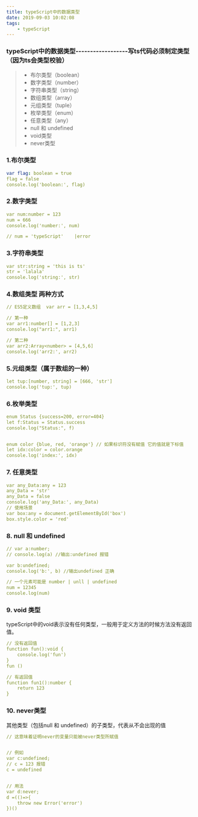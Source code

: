 ```yaml
---
title: typeScript中的数据类型
date: 2019-09-03 10:02:08
tags: 
    - typeScript
---
```

### typeScript中的数据类型------------------写ts代码必须制定类型（因为ts会类型校验）
> * 布尔类型（boolean）
> * 数字类型（number）
> * 字符串类型（string）
> * 数组类型（array）
> * 元组类型（tuple）
> * 枚举类型（enum）
> * 任意类型（any）
> * null 和 undefined
> * void类型
> * never类型

### 1.布尔类型

```yaml
var flag: boolean = true
flag = false
console.log('boolean:', flag)
```


### 2.数字类型
```yaml
var num:number = 123
num = 666
console.log('number:', num)

// num = 'typeScript'    |error
```

### 3.字符串类型
```yaml
var str:string = 'this is ts'
str = 'lalala'
console.log('string:', str)
```

### 4.数组类型 两种方式

```yaml
// ES5定义数组  var arr = [1,3,4,5]

// 第一种
var arr1:number[] = [1,2,3]
console.log("arr1:", arr1)

// 第二种
var arr2:Array<number> = [4,5,6]
console.log('arr2:', arr2)
```



### 5.元组类型（属于数组的一种）

```yaml
let tup:[number, string] = [666, 'str']
console.log('tup:', tup)
```

### 6.枚举类型
```yaml
enum Status {success=200, error=404}
let f:Status = Status.success
console.log("Status:", f)


enum color {blue, red, 'orange'} // 如果标识符没有赋值 它的值就是下标值
let idx:color = color.orange
console.log('index:', idx)
```

### 7. 任意类型
```yaml
var any_Data:any = 123
any_Data = 'str'
any_Data = false
console.log('any_Data:', any_Data)
// 使用场景
var box:any = document.getElementById('box')
box.style.color = 'red'
```

### 8. null 和 undefined

```yaml
// var a:number;
// console.log(a) //输出:undefined 报错

var b:undefined;
console.log('b:', b) //输出undefined 正确

// 一个元素可能是 number | unll | undefined
num = 12345
console.log(num)
```


### 9. void 类型
typeScript中的void表示没有任何类型，一般用于定义方法的时候方法没有返回值。
```yaml
// 没有返回值
function fun():void {
    console.log('fun')
}
fun ()

// 有返回值
function fun1():number {
    return 123
}
```

### 10. never类型
其他类型（包括null 和 undefined）的子类型，代表从不会出现的值
```yaml
// 这意味着证明never的变量只能被never类型所赋值


// 例如
var c:undefined;
// c = 123 报错
c = undefined


// 用法
var d:never;
d =(()=>{
    throw new Error('error')
})()
```